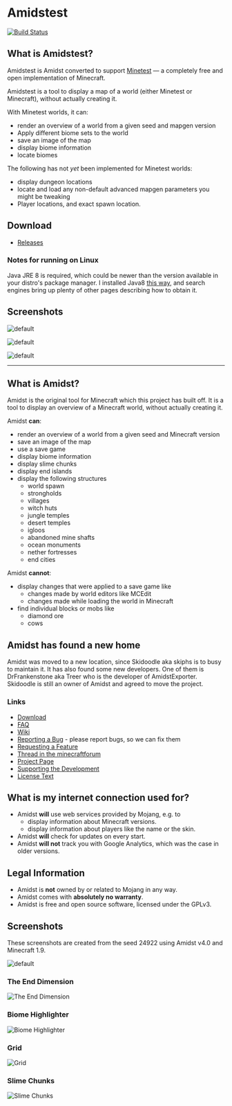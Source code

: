 ﻿Amidstest
=========

[![Build Status](https://travis-ci.org/Treer/amidstest.svg?branch=master)](https://travis-ci.org/Treer/amidstest)

## What is Amidstest?

Amidstest is Amidst converted to support [Minetest](https://www.minetest.net/) — a completely free and open implementation of Minecraft.

Amidstest is a tool to display a map of a world (either Minetest or Minecraft), without actually creating it.

With Minetest worlds, it can:

* render an overview of a world from a given seed and mapgen version
* Apply different biome sets to the world
* save an image of the map
* display biome information
* locate biomes


The following has not *yet* been implemented for Minetest worlds:
* display dungeon locations
* locate and load any non-default advanced mapgen parameters you might be tweaking
* Player locations, and exact spawn location.

## Download

* [Releases](https://github.com/treer/amidstest/releases)

### Notes for running on Linux
Java JRE 8 is required, which could be newer than the version available in your distro's package manager. I installed Java8 [this way](https://superuser.com/a/1249304/384788), and search engines bring up plenty of other pages describing how to obtain it.

## Screenshots

![default](https://raw.githubusercontent.com/wiki/treer/amidstest/screenshots/v5_default1.png)

![default](https://raw.githubusercontent.com/wiki/treer/amidstest/screenshots/v7_30-biomes1.png)

![default](https://raw.githubusercontent.com/wiki/treer/amidstest/screenshots/v7_default1.png)



----


## What is Amidst?

Amidst is the original tool for Minecraft which this project has built off. It is a tool to display an overview of a Minecraft world, without actually creating it.

Amidst **can**:

* render an overview of a world from a given seed and Minecraft version
* save an image of the map
* use a save game
* display biome information
* display slime chunks
* display end islands
* display the following structures
  * world spawn
  * strongholds
  * villages
  * witch huts
  * jungle temples
  * desert temples
  * igloos
  * abandoned mine shafts
  * ocean monuments
  * nether fortresses
  * end cities

Amidst **cannot**:

* display changes that were applied to a save game like
  * changes made by world editors like MCEdit
  * changes made while loading the world in Minecraft
* find individual blocks or mobs like
  * diamond ore
  * cows

## Amidst has found a new home

Amidst was moved to a new location, since Skidoodle aka skiphs is to busy to maintain it. It has also found some new developers. One of them is DrFrankenstone aka Treer who is the developer of AmidstExporter. Skidoodle is still an owner of Amidst and agreed to move the project.

### Links

* [Download](https://github.com/toolbox4minecraft/amidst/releases)
* [FAQ](https://github.com/toolbox4minecraft/amidst/wiki/FAQ)
* [Wiki](https://github.com/toolbox4minecraft/amidst/wiki)
* [Reporting a Bug](https://github.com/toolbox4minecraft/amidst/wiki/Supporting-the-Development#reporting-a-bug) - please report bugs, so we can fix them
* [Requesting a Feature](https://github.com/toolbox4minecraft/amidst/wiki/Supporting-the-Development#requesting-a-feature)
* [Thread in the minecraftforum](http://www.minecraftforum.net/forums/mapping-and-modding/minecraft-tools/2626547-amidst-has-found-a-new-home)
* [Project Page](https://github.com/toolbox4minecraft/amidst)
* [Supporting the Development](https://github.com/toolbox4minecraft/amidst/wiki/Supporting-the-Development)
* [License Text](https://github.com/toolbox4minecraft/amidst/blob/master/LICENSE.txt)

## What is my internet connection used for?

* Amidst **will** use web services provided by Mojang, e.g. to
  * display information about Minecraft versions.
  * display information about players like the name or the skin.
* Amidst **will** check for updates on every start.
* Amidst **will not** track you with Google Analytics, which was the case in older versions.

## Legal Information

* Amidst is **not** owned by or related to Mojang in any way.
* Amidst comes with **absolutely no warranty**.
* Amidst is free and open source software, licensed under the GPLv3.

## Screenshots

These screenshots are created from the seed 24922 using Amidst v4.0 and Minecraft 1.9.

![default](https://raw.githubusercontent.com/wiki/toolbox4minecraft/amidst/screenshots/screenshot_default_24922_default.png)

### The End Dimension

![The End Dimension](https://raw.githubusercontent.com/wiki/toolbox4minecraft/amidst/screenshots/screenshot_default_24922_end.png)

### Biome Highlighter

![Biome Highlighter](https://raw.githubusercontent.com/wiki/toolbox4minecraft/amidst/screenshots/screenshot_default_24922_biome-highlighter.png)

### Grid

![Grid](https://raw.githubusercontent.com/wiki/toolbox4minecraft/amidst/screenshots/screenshot_default_24922_grid.png)

### Slime Chunks

![Slime Chunks](https://raw.githubusercontent.com/wiki/toolbox4minecraft/amidst/screenshots/screenshot_default_24922_slime.png)

